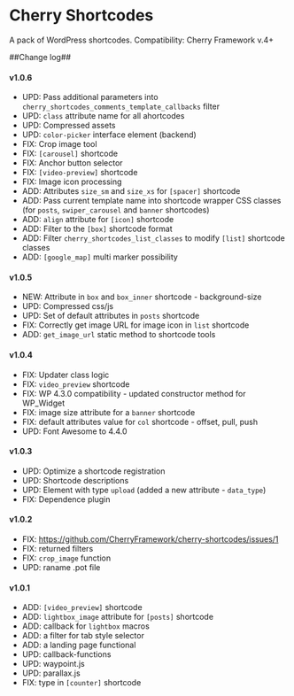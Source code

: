 # Cherry Shortcodes
A pack of WordPress shortcodes.
Сompatibility: Cherry Framework v.4+

##Change log##

#### v1.0.6 ####

* UPD: Pass additional parameters into `cherry_shortcodes_comments_template_callbacks` filter
* UPD: `class` attribute name for all ahortcodes
* UPD: Compressed assets
* UPD: `color-picker` interface element (backend)
* FIX: Crop image tool
* FIX: `[carousel]` shortcode
* FIX: Anchor button selector
* FIX: `[video-preview]` shortcode
* FIX: Image icon processing
* ADD: Attributes `size_sm` and `size_xs` for `[spacer]` shortcode
* ADD: Pass current template name into shortcode wrapper CSS classes (for `posts`, `swiper_carousel` and `banner` shortcodes)
* ADD: `align` attribute for `[icon]` shortcode
* ADD: Filter to the `[box]` shortcode format
* ADD: Filter `cherry_shortcodes_list_classes` to modify `[list]` shortcode classes
* ADD: `[google_map]` multi marker possibility

#### v1.0.5 ####

* NEW: Attribute in `box` and `box_inner` shortcode - background-size
* UPD: Compressed css/js
* UPD: Set of default attributes in `posts` shortcode
* FIX: Correctly get image URL for image icon in `list` shortcode
* ADD: `get_image_url` static method to shortcode tools

#### v1.0.4 ####

* FIX: Updater class logic
* FIX: `video_preview` shortcode
* FIX: WP 4.3.0 compatibility - updated constructor method for WP_Widget
* FIX: image size attribute for a `banner` shortcode
* FIX: default attributes value for `col` shortcode - offset, pull, push
* UPD: Font Awesome to 4.4.0

#### v1.0.3 ####

* UPD: Optimize a shortcode registration
* UPD: Shortcode descriptions
* UPD: Element with type `upload` (added a new attribute - `data_type`)
* FIX: Dependence plugin

#### v1.0.2 ####

* FIX: https://github.com/CherryFramework/cherry-shortcodes/issues/1
* FIX: returned filters
* FIX: `crop_image` function
* UPD: raname .pot file

#### v1.0.1 ####

* ADD: `[video_preview]` shortcode
* ADD: `lightbox_image` attribute for `[posts]` shortcode
* ADD: callback for `lightbox` macros
* ADD: a filter for tab style selector
* ADD: a landing page functional
* UPD: callback-functions
* UPD: waypoint.js
* UPD: parallax.js
* FIX: type in `[counter]` shortcode
